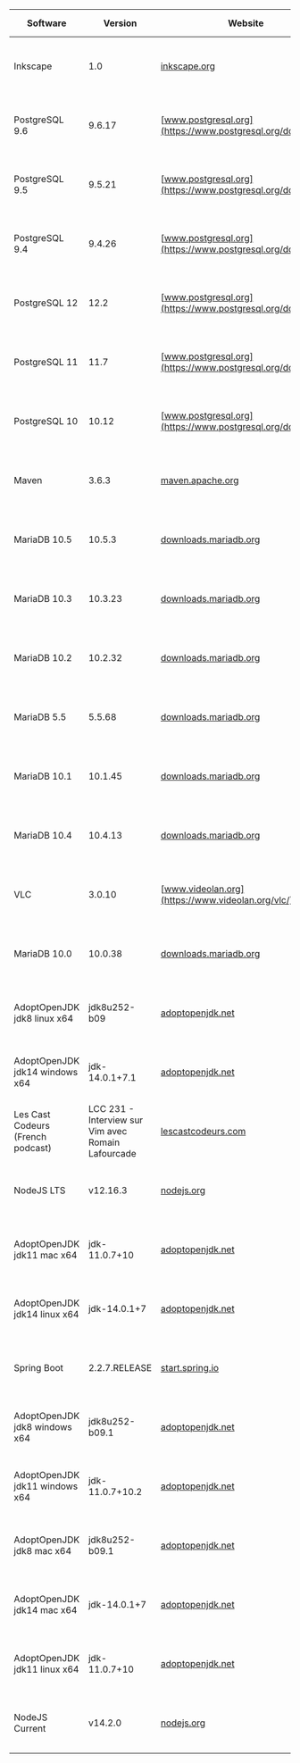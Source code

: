 |Software|Version|Website|Check date|
|---|---|---|---|
|Inkscape|1.0|[inkscape.org](https://inkscape.org)|Thu May 14 01:00:48 CEST 2020|
|PostgreSQL 9.6|9.6.17|[www.postgresql.org](https://www.postgresql.org/download/)|Thu May 14 00:01:07 CEST 2020|
|PostgreSQL 9.5|9.5.21|[www.postgresql.org](https://www.postgresql.org/download/)|Thu May 14 00:01:06 CEST 2020|
|PostgreSQL 9.4|9.4.26|[www.postgresql.org](https://www.postgresql.org/download/)|Thu May 14 00:01:04 CEST 2020|
|PostgreSQL 12|12.2|[www.postgresql.org](https://www.postgresql.org/download/)|Thu May 14 00:01:03 CEST 2020|
|PostgreSQL 11|11.7|[www.postgresql.org](https://www.postgresql.org/download/)|Thu May 14 00:01:02 CEST 2020|
|PostgreSQL 10|10.12|[www.postgresql.org](https://www.postgresql.org/download/)|Thu May 14 00:01:01 CEST 2020|
|Maven|3.6.3|[maven.apache.org](https://maven.apache.org/download.cgi)|Wed May 13 14:00:56 CEST 2020|
|MariaDB 10.5|10.5.3|[downloads.mariadb.org](https://downloads.mariadb.org)|Wed May 13 03:20:35 CEST 2020|
|MariaDB 10.3|10.3.23|[downloads.mariadb.org](https://downloads.mariadb.org)|Tue May 12 23:39:27 CEST 2020|
|MariaDB 10.2|10.2.32|[downloads.mariadb.org](https://downloads.mariadb.org)|Tue May 12 23:39:25 CEST 2020|
|MariaDB 5.5|5.5.68|[downloads.mariadb.org](https://downloads.mariadb.org)|Tue May 12 23:39:16 CEST 2020|
|MariaDB 10.1|10.1.45|[downloads.mariadb.org](https://downloads.mariadb.org)|Tue May 12 23:39:14 CEST 2020|
|MariaDB 10.4|10.4.13|[downloads.mariadb.org](https://downloads.mariadb.org)|Tue May 12 23:39:03 CEST 2020|
|VLC|3.0.10|[www.videolan.org](https://www.videolan.org/vlc/)|Tue May 12 22:07:47 CEST 2020|
|MariaDB 10.0|10.0.38|[downloads.mariadb.org](https://downloads.mariadb.org)|Tue May 12 20:12:58 CEST 2020|
|AdoptOpenJDK jdk8 linux x64|jdk8u252-b09|[adoptopenjdk.net](https://adoptopenjdk.net/releases.html?variant=openjdk8&jvmVariant=hotspot)|Tue May 12 19:10:10 CEST 2020|
|AdoptOpenJDK jdk14 windows x64|jdk-14.0.1+7.1|[adoptopenjdk.net](https://adoptopenjdk.net/releases.html?variant=openjdk14&jvmVariant=hotspot)|Tue May 12 19:10:08 CEST 2020|
|Les Cast Codeurs (French podcast)|LCC 231 - Interview sur Vim avec Romain Lafourcade|[lescastcodeurs.com](https://lescastcodeurs.com)|Tue May 12 19:10:06 CEST 2020|
|NodeJS LTS|v12.16.3|[nodejs.org](https://nodejs.org)|Tue May 12 19:10:05 CEST 2020|
|AdoptOpenJDK jdk11 mac x64|jdk-11.0.7+10|[adoptopenjdk.net](https://adoptopenjdk.net/releases.html?variant=openjdk11&jvmVariant=hotspot)|Tue May 12 19:10:04 CEST 2020|
|AdoptOpenJDK jdk14 linux x64|jdk-14.0.1+7|[adoptopenjdk.net](https://adoptopenjdk.net/releases.html?variant=openjdk14&jvmVariant=hotspot)|Tue May 12 19:10:03 CEST 2020|
|Spring Boot|2.2.7.RELEASE|[start.spring.io](https://start.spring.io)|Tue May 12 19:10:01 CEST 2020|
|AdoptOpenJDK jdk8 windows x64|jdk8u252-b09.1|[adoptopenjdk.net](https://adoptopenjdk.net/releases.html?variant=openjdk8&jvmVariant=hotspot)|Tue May 12 19:09:59 CEST 2020|
|AdoptOpenJDK jdk11 windows x64|jdk-11.0.7+10.2|[adoptopenjdk.net](https://adoptopenjdk.net/releases.html?variant=openjdk11&jvmVariant=hotspot)|Tue May 12 19:09:57 CEST 2020|
|AdoptOpenJDK jdk8 mac x64|jdk8u252-b09.1|[adoptopenjdk.net](https://adoptopenjdk.net/releases.html?variant=openjdk8&jvmVariant=hotspot)|Tue May 12 19:09:56 CEST 2020|
|AdoptOpenJDK jdk14 mac x64|jdk-14.0.1+7|[adoptopenjdk.net](https://adoptopenjdk.net/releases.html?variant=openjdk14&jvmVariant=hotspot)|Tue May 12 19:09:54 CEST 2020|
|AdoptOpenJDK jdk11 linux x64|jdk-11.0.7+10|[adoptopenjdk.net](https://adoptopenjdk.net/releases.html?variant=openjdk11&jvmVariant=hotspot)|Tue May 12 19:09:52 CEST 2020|
|NodeJS Current|v14.2.0|[nodejs.org](https://nodejs.org)|Tue May 12 19:09:51 CEST 2020|
